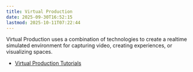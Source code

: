 ```yaml
---
title: Virtual Production
date: 2025-09-30T16:52:15
lastmod: 2025-10-11T07:22:44
---
```


Virtual Production uses a combination of technologies to create a realtime simulated environment for capturing video, creating experiences, or visualizing spaces.

- [Virtual Production Tutorials](./virtual-production-tutorials.md)
